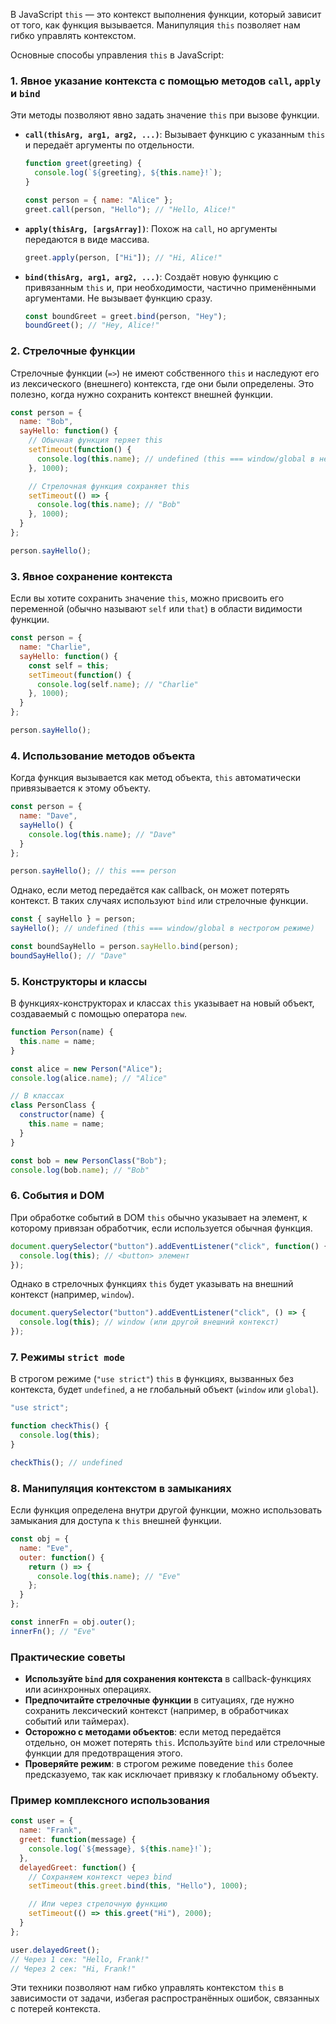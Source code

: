 В JavaScript `this` — это контекст выполнения функции, который зависит от того, как функция вызывается. Манипуляция `this` позволяет нам гибко управлять контекстом. 

Основные способы управления `this` в JavaScript:

### 1. **Явное указание контекста с помощью методов `call`, `apply` и `bind`**
Эти методы позволяют явно задать значение `this` при вызове функции.

- **`call(thisArg, arg1, arg2, ...)`**:
  Вызывает функцию с указанным `this` и передаёт аргументы по отдельности.
  ```javascript
  function greet(greeting) {
    console.log(`${greeting}, ${this.name}!`);
  }

  const person = { name: "Alice" };
  greet.call(person, "Hello"); // "Hello, Alice!"
  ```

- **`apply(thisArg, [argsArray])`**:
  Похож на `call`, но аргументы передаются в виде массива.
  ```javascript
  greet.apply(person, ["Hi"]); // "Hi, Alice!"
  ```

- **`bind(thisArg, arg1, arg2, ...)`**:
  Создаёт новую функцию с привязанным `this` и, при необходимости, частично применёнными аргументами. Не вызывает функцию сразу.
  ```javascript
  const boundGreet = greet.bind(person, "Hey");
  boundGreet(); // "Hey, Alice!"
  ```

### 2. **Стрелочные функции**
Стрелочные функции (`=>`) не имеют собственного `this` и наследуют его из лексического (внешнего) контекста, где они были определены. Это полезно, когда нужно сохранить контекст внешней функции.

```javascript
const person = {
  name: "Bob",
  sayHello: function() {
    // Обычная функция теряет this
    setTimeout(function() {
      console.log(this.name); // undefined (this === window/global в нестрогом режиме)
    }, 1000);

    // Стрелочная функция сохраняет this
    setTimeout(() => {
      console.log(this.name); // "Bob"
    }, 1000);
  }
};

person.sayHello();
```

### 3. **Явное сохранение контекста**
Если вы хотите сохранить значение `this`, можно присвоить его переменной (обычно называют `self` или `that`) в области видимости функции.

```javascript
const person = {
  name: "Charlie",
  sayHello: function() {
    const self = this;
    setTimeout(function() {
      console.log(self.name); // "Charlie"
    }, 1000);
  }
};

person.sayHello();
```

### 4. **Использование методов объекта**
Когда функция вызывается как метод объекта, `this` автоматически привязывается к этому объекту.

```javascript
const person = {
  name: "Dave",
  sayHello() {
    console.log(this.name); // "Dave"
  }
};

person.sayHello(); // this === person
```

Однако, если метод передаётся как callback, он может потерять контекст. В таких случаях используют `bind` или стрелочные функции.

```javascript
const { sayHello } = person;
sayHello(); // undefined (this === window/global в нестрогом режиме)

const boundSayHello = person.sayHello.bind(person);
boundSayHello(); // "Dave"
```

### 5. **Конструкторы и классы**
В функциях-конструкторах и классах `this` указывает на новый объект, создаваемый с помощью оператора `new`.

```javascript
function Person(name) {
  this.name = name;
}

const alice = new Person("Alice");
console.log(alice.name); // "Alice"

// В классах
class PersonClass {
  constructor(name) {
    this.name = name;
  }
}

const bob = new PersonClass("Bob");
console.log(bob.name); // "Bob"
```

### 6. **События и DOM**
При обработке событий в DOM `this` обычно указывает на элемент, к которому привязан обработчик, если используется обычная функция.

```javascript
document.querySelector("button").addEventListener("click", function() {
  console.log(this); // <button> элемент
});
```

Однако в стрелочных функциях `this` будет указывать на внешний контекст (например, `window`).

```javascript
document.querySelector("button").addEventListener("click", () => {
  console.log(this); // window (или другой внешний контекст)
});
```

### 7. **Режимы `strict mode`**
В строгом режиме (`"use strict"`) `this` в функциях, вызванных без контекста, будет `undefined`, а не глобальный объект (`window` или `global`).

```javascript
"use strict";

function checkThis() {
  console.log(this);
}

checkThis(); // undefined
```

### 8. **Манипуляция контекстом в замыканиях**
Если функция определена внутри другой функции, можно использовать замыкания для доступа к `this` внешней функции.

```javascript
const obj = {
  name: "Eve",
  outer: function() {
    return () => {
      console.log(this.name); // "Eve"
    };
  }
};

const innerFn = obj.outer();
innerFn(); // "Eve"
```

### Практические советы
- **Используйте `bind` для сохранения контекста** в callback-функциях или асинхронных операциях.
- **Предпочитайте стрелочные функции** в ситуациях, где нужно сохранить лексический контекст (например, в обработчиках событий или таймерах).
- **Осторожно с методами объектов**: если метод передаётся отдельно, он может потерять `this`. Используйте `bind` или стрелочные функции для предотвращения этого.
- **Проверяйте режим**: в строгом режиме поведение `this` более предсказуемо, так как исключает привязку к глобальному объекту.

### Пример комплексного использования
```javascript
const user = {
  name: "Frank",
  greet: function(message) {
    console.log(`${message}, ${this.name}!`);
  },
  delayedGreet: function() {
    // Сохраняем контекст через bind
    setTimeout(this.greet.bind(this, "Hello"), 1000);

    // Или через стрелочную функцию
    setTimeout(() => this.greet("Hi"), 2000);
  }
};

user.delayedGreet();
// Через 1 сек: "Hello, Frank!"
// Через 2 сек: "Hi, Frank!"
```

Эти техники позволяют нам гибко управлять контекстом `this` в зависимости от задачи, избегая распространённых ошибок, связанных с потерей контекста.